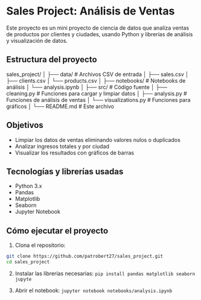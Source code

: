 # Sales Project: Análisis de Ventas

Este proyecto es un mini proyecto de ciencia de datos que analiza ventas de productos por clientes y ciudades, usando Python y librerías de análisis y visualización de datos.

## Estructura del proyecto
sales_project/
│
├── data/ # Archivos CSV de entrada
│ ├── sales.csv
│ ├── clients.csv
│ └── products.csv
│
├── notebooks/ # Notebooks de análisis
│ └── analysis.ipynb
│
├── src/ # Código fuente
│ ├── cleaning.py # Funciones para cargar y limpiar datos
│ ├── analysis.py # Funciones de análisis de ventas
│ └── visualizations.py # Funciones para gráficos
│
└── README.md # Este archivo


## Objetivos

- Limpiar los datos de ventas eliminando valores nulos o duplicados
- Analizar ingresos totales y por ciudad
- Visualizar los resultados con gráficos de barras

## Tecnologías y librerías usadas

- Python 3.x
- Pandas
- Matplotlib
- Seaborn
- Jupyter Notebook

## Cómo ejecutar el proyecto

1. Clona el repositorio:

```bash
git clone https://github.com/patrobert27/sales_project.git
cd sales_project
```
2. Instalar las librerías necesarias:
```pip install pandas matplotlib seaborn jupyte```

3. Abrir el notebook:
```jupyter notebook notebooks/analysis.ipynb```



